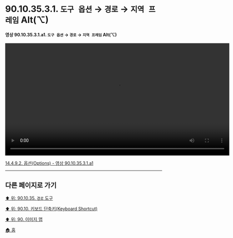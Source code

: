 # 90.10.35.3.1. `도구 옵션` → `경로` → `지역 프레임` Alt(⌥)

<a id="90-10-35-03-01-a1"></a>

#### 영상 90.10.35.3.1.a1. `도구 옵션` → `경로` → `지역 프레임` Alt(⌥)
<video controls="controls" width="720" src="https://github.com/wonder13662/gimp/assets/15767104/4e478c1c-765a-4767-8d91-9fc0a06f65b7"></video>

[14.4.9.2. 옵션(Options) - 영상 90.10.35.3.1.a1](./14-04-09-02-options.md#90-10-35-03-01-a1)

***

## 다른 페이지로 가기

[⬆️ 위: 90.10.35. `경로` 도구](./90-10-28-00-perspective.md)

[⬆️ 위: 90.10. 키보드 단축키(Keyboard Shortcut)](./90-10-00-keyboard_shortcut.md)

[⬆️ 위: 90. 이미지 맵](./90-00-image-map.md)

[🏠 홈](./00-home.md)